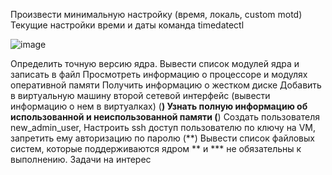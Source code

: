 Произвести минимальную настройку (время, локаль, custom motd)
  Текущие настройки времи и даты команда timedatectl

![image](https://github.com/tms-dos21-onl/sergey-novik/assets/77771829/bea3d8fd-82c6-43b1-9eae-5bc4e6f99928)





Определить точную версию ядра.
Вывести список модулей ядра и записать в файл
Просмотреть информацию о процессоре и модулях оперативной памяти
Получить информацию о жестком диске
Добавить в виртуальную машину второй сетевой интерфейс (вывести информацию о нем в виртуалках)
(**) Узнать полную информацию об использованной и неиспользованной памяти
(**) Создать пользователя new_admin_user, Настроить ssh доступ пользователю по ключу на VM, запретить ему авторизацию по паролю
(**) Вывести список файловых систем, которые поддерживаются ядром
** и *** не обязательны к выполнению. Задачи на интерес
